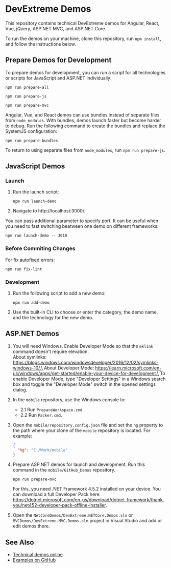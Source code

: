 # DevExtreme Demos
 
This repository contains technical DevExtreme demos for Angular, React, Vue, jQuery, ASP.NET MVC, and ASP.NET Core.

To run the demos on your machine, clone this repository, run `npm install`, and follow the instructions below.

## Prepare Demos for Development

To prepare demos for development, you can run a script for all technologies or scripts for JavaScript and ASP.NET individually:

```
npm run prepare-all
```
```
npm run prepare-js
```
```
npm run prepare-mvc
```

Angular, Vue, and React demos can use bundles instead of separate files from `node_modules`. With bundles, demos launch faster but become harder to debug. Run the following command to create the bundles and replace the SystemJS configuration:

```
npm run prepare-bundles
```

To return to using separate files from `node_modules`, run `npm run prepare-js`.


## JavaScript Demos

### Launch

1. Run the launch script:

    ```
    npm run launch-demo
    ```

1. Navigate to http://localhost:3000/.

You can pass additional parameter to specify port. It can be useful when you need to fast switching beatween one demo on different frameworks:

```
npm run launch-demo -- 3010
```

### Before Commiting Сhanges

For fix autofixed errors:

```
npm run fix-lint
```

### Development

1. Run the following script to add a new demo:

    ```
    npm run add-demo
    ```

1. Use the built-in CLI to choose or enter the category, the demo name, and the technology for the new demo.

## ASP.NET Demos

1. You will need Windows. Enable Developer Mode so that the `mklink` command doesn't require elevation.\
About symlinks: https://blogs.windows.com/windowsdeveloper/2016/12/02/symlinks-windows-10/.\
About Developer Mode: https://learn.microsoft.com/en-us/windows/apps/get-started/enable-your-device-for-development.\
To enable Developer Mode, type "Developer Settings" in a Windows search box and toggle the "Developer Mode" switch in the opened settings dialog.

1. In the `mobile` repository, use the Windows console to:
   - 2.1 Run `PrepareWorkspace.cmd`.
   - 2.2 Run `Packer.cmd`.

1. Open the `mobile/repository.config.json` file and set the `hg` property to the path where your clone of the `mobile` repository is located. For example:

    ```json
    {
      "hg": "C:/Work/mobile"
    }
    ```

1. Prepare ASP.NET demos for launch and development. Run this command in the `mobile/GitHub_Demos` repository.

    ```
    npm run prepare-mvc
    ```
    For this, you need .NET Framework 4.5.2 installed on your device. You can download a full Developer Pack here: https://dotnet.microsoft.com/en-us/download/dotnet-framework/thank-you/net452-developer-pack-offline-installer.

1. Open the `NetCoreDemos/DevExtreme.NETCore.Demos.sln` or `MVCDemos/DevExtreme.MVC.Demos.sln` project in Visual Studio and add or edit demos there.

## See Also

- [Technical demos online](https://js.devexpress.com/Demos/)
- [Examples on GitHub](https://github.com/DevExpress/DevExtreme-examples)
